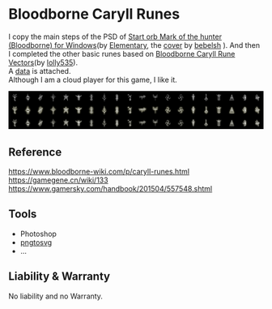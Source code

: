 # Bloodborne Caryll Runes

I copy the main steps of the PSD of [Start orb Mark of the hunter (Bloodborne) for Windows](https://vsthemes.org/en/icon/startorb/857-mark-of-the-hunter-bloodborne.html)(by [Elementary](https://vsthemes.org/en/user/Elementary/), the [cover](https://www.deviantart.com/bebelsh/art/Mark-of-the-hunter-732406069) by [bebelsh](https://www.deviantart.com/bebelsh) ). And then I completed the other basic runes based on [Bloodborne Caryll Rune Vectors](https://www.deviantart.com/lolly535/art/Bloodborne-Caryll-Rune-Vectors-545838128)(by [lolly535](https://www.deviantart.com/lolly535)).  
A [data](data.md) is attached.  
Although I am a cloud player for this game, I like it.

![](bloodborne-caryll-runes.png)

## Reference

https://www.bloodborne-wiki.com/p/caryll-runes.html  
https://gamegene.cn/wiki/133  
https://www.gamersky.com/handbook/201504/557548.shtml

## Tools

- Photoshop
- [pngtosvg](https://www.pngtosvg.com)
- ...

## Liability & Warranty

No liability and no Warranty.
